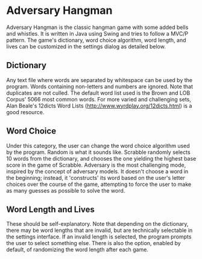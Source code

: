 Adversary Hangman
=================

Adversary Hangman is the classic hangman game with some added bells and whistles. It is written in Java using Swing and tries to follow a MVC/P pattern. The game's dictionary, word choice algorithm, word length, and lives can be customized in the settings dialog as detailed below.

Dictionary
----------

Any text file where words are separated by whitespace can be used by the program. Words containing non-letters and numbers are ignored. Note that duplicates are not culled. The default word list used is the Brown and LOB Corpus' 5066 most common words. For more varied and challenging sets, Alan Beale's 12dicts Word Lists (http://www.wyrdplay.org/12dicts.html) is a good resource.

Word Choice
-----------

Under this category, the user can change the word choice algorithm used by the program. Random is what it sounds like. Scrabble randomly selects 10 words from the dictionary, and chooses the one yielding the highest base score in the game of Scrabble. Adversary is the most challenging mode, inspired by the concept of adversary models. It doesn't choose a word in the beginning; instead, it 'constructs' its word based on the user's letter choices over the course of the game, attempting to force the user to make as many guesses as possible to solve the word.

Word Length and Lives
---------------------

These should be self-explanatory. Note that depending on the dictionary, there may be word lengths that are invalid, but are technically selectable in the settings interface. If an invalid length is selected, the program prompts the user to select something else. There is also the option, enabled by default, of randomizing the word length after each game.
